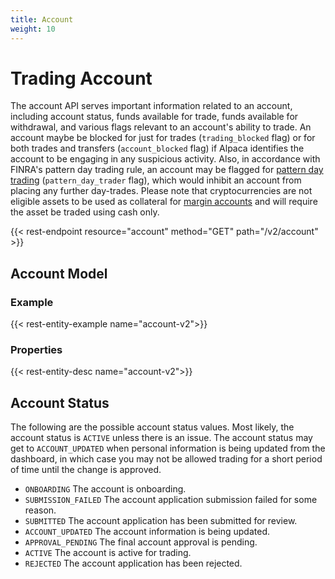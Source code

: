 ```yaml
---
title: Account
weight: 10
---
```


# Trading Account

The account API serves important information related to an account,
including account status, funds available for trade, funds available for
withdrawal, and various flags relevant to an account's ability to trade.
An account maybe be blocked for just for trades (`trading_blocked` flag) or for both
trades and transfers (`account_blocked` flag) if Alpaca identifies the account to be
engaging in any suspicious activity. Also, in accordance with FINRA's pattern day
trading rule, an account may be flagged for [pattern day trading](../../../trading/user-protections)
(`pattern_day_trader` flag), which would inhibit an account from placing any
further day-trades. Please note that cryptocurrencies are not eligible assets to be
used as collateral for [margin accounts](../../../trading/margin-and-shorting) and will require the asset be traded using 
cash only.


{{< rest-endpoint resource="account" method="GET" path="/v2/account" >}}

## Account Model

### Example
{{< rest-entity-example name="account-v2">}}

### Properties
{{< rest-entity-desc name="account-v2">}}


## Account Status
The following are the possible account status values. Most likely, the
account status is `ACTIVE` unless there is an issue. The account status
may get to `ACCOUNT_UPDATED` when personal information is being updated
from the dashboard, in which case you may not be allowed trading for
a short period of time until the change is approved.

- `ONBOARDING`  The account is onboarding.
- `SUBMISSION_FAILED` The account application submission failed for some reason.
- `SUBMITTED`  The account application has been submitted for review.
- `ACCOUNT_UPDATED` The account information is being updated.
- `APPROVAL_PENDING` The final account approval is pending.
- `ACTIVE` The account is active for trading.
- `REJECTED` The account application has been rejected.
